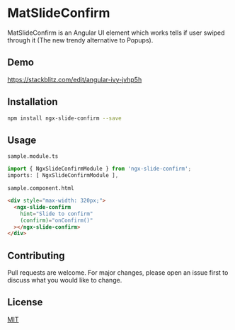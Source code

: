 # MatSlideConfirm

MatSlideConfirm is an Angular UI element which works tells if user swiped through it (The new trendy alternative to Popups).

## Demo

https://stackblitz.com/edit/angular-ivy-jvhp5h

## Installation

```bash
npm install ngx-slide-confirm --save
```

## Usage

`sample.module.ts`

```typescript
import { NgxSlideConfirmModule } from 'ngx-slide-confirm';
imports: [ NgxSlideConfirmModule ],
```

`sample.component.html`

```html
<div style="max-width: 320px;">
  <ngx-slide-confirm
    hint="Slide to confirm"
    (confirm)="onConfirm()"
  ></ngx-slide-confirm>
</div>
```

## Contributing

Pull requests are welcome. For major changes, please open an issue first to discuss what you would like to change.

## License

[MIT](https://choosealicense.com/licenses/mit/)
